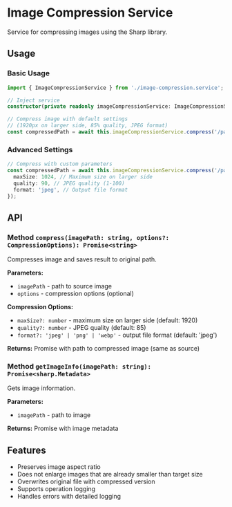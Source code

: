 # Image Compression Service

Service for compressing images using the Sharp library.

## Usage

### Basic Usage

```typescript
import { ImageCompressionService } from './image-compression.service';

// Inject service
constructor(private readonly imageCompressionService: ImageCompressionService) {}

// Compress image with default settings
// (1920px on larger side, 85% quality, JPEG format)
const compressedPath = await this.imageCompressionService.compress('/path/to/image.jpg');
```

### Advanced Settings

```typescript
// Compress with custom parameters
const compressedPath = await this.imageCompressionService.compress('/path/to/image.jpg', {
  maxSize: 1024, // Maximum size on larger side
  quality: 90, // JPEG quality (1-100)
  format: 'jpeg', // Output file format
});
```

## API

### Method `compress(imagePath: string, options?: CompressionOptions): Promise<string>`

Compresses image and saves result to original path.

**Parameters:**

- `imagePath` - path to source image
- `options` - compression options (optional)

**Compression Options:**

- `maxSize?: number` - maximum size on larger side (default: 1920)
- `quality?: number` - JPEG quality (default: 85)
- `format?: 'jpeg' | 'png' | 'webp'` - output file format (default: 'jpeg')

**Returns:** Promise with path to compressed image (same as source)

### Method `getImageInfo(imagePath: string): Promise<sharp.Metadata>`

Gets image information.

**Parameters:**

- `imagePath` - path to image

**Returns:** Promise with image metadata

## Features

- Preserves image aspect ratio
- Does not enlarge images that are already smaller than target size
- Overwrites original file with compressed version
- Supports operation logging
- Handles errors with detailed logging
